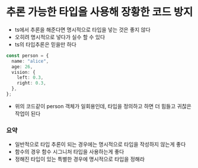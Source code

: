 # 추론 가능한 타입을 사용해 장황한 코드 방지

- ts에서 추론을 해준다면 명시적으로 타입을 넣는 것은 좋지 않다
- 오히려 명시적으로 넣다가 실수 할 수 있다
- ts의 타입추론은 믿을만 하다

```ts
const person = {
  name: "alice",
  age: 26,
  vision: {
    left: 0.3,
    right: 0.3,
  },
};
```

- 위의 코드같이 person 객체가 일회용인데, 타입을 정의하고 하면 더 힘들고 귀찮은 작업이 된다

### 요약

- 일반적으로 타입 추론이 되는 경우에는 명시적으로 타입을 작성하지 않는게 좋다
- 함수의 경우 함수 시그니처 타입을 사용하는게 좋다
- 정해진 타입이 있는 특별한 경우에 명시적으로 타입을 정해라

